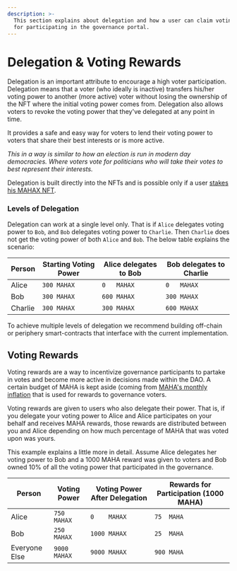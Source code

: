 ```yaml
---
description: >-
  This section explains about delegation and how a user can claim voting rewards
  for participating in the governance portal.
---
```


# Delegation & Voting Rewards

Delegation is an important attribute to encourage a high voter participation. Delegation means that a voter (who ideally is inactive) transfers his/her voting power to another (more active) voter without losing the ownership of the NFT where the initial voting power comes from. Delegation also allows voters to revoke the voting power that they've delegated at any point in time.&#x20;

It provides a safe and easy way for voters to lend their voting power to voters that share their best interests or is more active.

_This in a way is similar to how an election is run in modern day democracies. Where voters vote for politicians who will take their votes to best represent their interests._

Delegation is built directly into the NFTs and is possible only if a user [stakes his MAHAX NFT](locking-mechanism.md#staking-nfts).&#x20;

### Levels of Delegation

Delegation can work at a single level only. That is if `Alice` delegates voting power to `Bob`, and `Bob` delegates voting power to `Charlie`. Then `Charlie` does not get the voting power of both `Alice` and `Bob`. The below table explains the scenario:

| Person  | Starting Voting Power  | Alice delegates to Bob | Bob delegates to Charlie |
| ------- | ---------------------- | ---------------------- | ------------------------ |
| Alice   | `300 MAHAX`            | `0   MAHAX`            | `0   MAHAX`              |
| Bob     | `300 MAHAX`            | `600 MAHAX`            | `300 MAHAX`              |
| Charlie | `300 MAHAX`            | `300 MAHAX`            | `600 MAHAX`              |

To achieve multiple levels of delegation we recommend building off-chain or periphery smart-contracts that interface with the current implementation.

## Voting Rewards

Voting rewards are a way to incentivize governance participants to partake in votes and become more active in decisions made within the DAO. A certain budget of MAHA is kept aside (coming from [MAHA's monthly inflation](../the-maha-token/distribution.md) that is used for rewards to governance voters.

Voting rewards are given to users who also delegate their power. That is, if you delegate your voting power to Alice and Alice participates on your behalf and receives MAHA rewards, those rewards are distributed between you and Alice depending on how much percentage of MAHA that was voted upon was yours.

This example explains a little more in detail. Assume Alice delegates her voting power to Bob and a 1000 MAHA reward was given to voters and Bob owned 10% of all the voting power that participated in the governance.

| Person        | Voting Power | Voting Power After Delegation | Rewards for Participation (1000 MAHA) |
| ------------- | ------------ | ----------------------------- | ------------------------------------- |
| Alice         | `750  MAHAX` | `0    MAHAX`                  | `75  MAHA`                            |
| Bob           | `250  MAHAX` | `1000 MAHAX`                  | `25  MAHA`                            |
| Everyone Else | `9000 MAHAX` | `9000 MAHAX`                  | `900 MAHA`                            |
